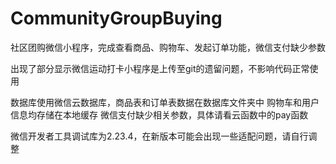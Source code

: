 # CommunityGroupBuying
社区团购微信小程序，完成查看商品、购物车、发起订单功能，微信支付缺少参数

出现了部分显示微信运动打卡小程序是上传至git的遗留问题，不影响代码正常使用

数据库使用微信云数据库，商品表和订单表数据在数据库文件夹中
购物车和用户信息均存储在本地缓存
微信支付缺少相关参数，具体请看云函数中的pay函数

微信开发者工具调试库为2.23.4，在新版本可能会出现一些适配问题，请自行调整

